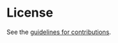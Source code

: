 # License

See the
[guidelines for contributions](https://github.com/evyncke/opsec-probe-attribution/blob/main/CONTRIBUTING.md).
